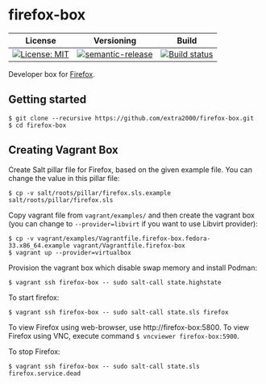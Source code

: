 # firefox-box

| License | Versioning | Build |
| ------- | ---------- | ----- |
| [![License: MIT](https://img.shields.io/badge/License-MIT-yellow.svg)](https://opensource.org/licenses/MIT) | [![semantic-release](https://img.shields.io/badge/%20%20%F0%9F%93%A6%F0%9F%9A%80-semantic--release-e10079.svg)](https://github.com/semantic-release/semantic-release) | [![Build status](https://ci.appveyor.com/api/projects/status/s03xyi6h5pmvwgrc/branch/master?svg=true)](https://ci.appveyor.com/project/nikAizuddin/firefox-box/branch/master) |

Developer box for [Firefox](https://www.mozilla.org/en-US/firefox/new/).


## Getting started

```
$ git clone --recursive https://github.com/extra2000/firefox-box.git
$ cd firefox-box
```


## Creating Vagrant Box

Create Salt pillar file for Firefox, based on the given example file. You can change the value in this pillar file:
```
$ cp -v salt/roots/pillar/firefox.sls.example salt/roots/pillar/firefox.sls
```

Copy vagrant file from `vagrant/examples/` and then create the vagrant box (you can change to `--provider=libvirt` if you want to use Libvirt provider):
```
$ cp -v vagrant/examples/Vagrantfile.firefox-box.fedora-33.x86_64.example vagrant/Vagrantfile.firefox-box
$ vagrant up --provider=virtualbox
```

Provision the vagrant box which disable swap memory and install Podman:
```
$ vagrant ssh firefox-box -- sudo salt-call state.highstate
```

To start firefox:
```
$ vagrant ssh firefox-box -- sudo salt-call state.sls firefox
```

To view Firefox using web-browser, use http://firefox-box:5800. To view Firefox using VNC, execute command `$ vncviewer firefox-box:5900`.

To stop Firefox:
```
$ vagrant ssh firefox-box -- sudo salt-call state.sls firefox.service.dead
```
